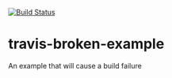 [![Build Status](https://travis-ci.org/akshaybembalkar/travis-broken-example.svg?branch=master)](https://travis-ci.org/akshaybembalkar/travis-broken-example)

# travis-broken-example

An example that will cause a build failure
